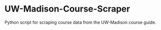 # UW-Madison-Course-Scraper
Python script for scraping course data from the UW-Madison course guide.
